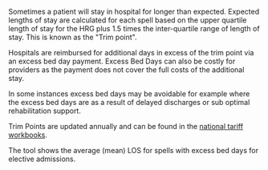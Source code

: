 Sometimes a patient will stay in hospital for longer than expected. Expected lengths of stay are calculated for each spell based on the upper quartile length of stay for the HRG plus 1.5 times the inter-quartile range of length of stay. This is known as the "Trim point". 

Hospitals are reimbursed for additional days in excess of the trim point via an excess bed day payment. Excess Bed Days can also be costly for providers as the payment does not cover the full costs of the additional stay. 

In some instances excess bed days may be avoidable for example where the excess bed days are as a result of delayed discharges or sub optimal rehabilitation support.

Trim Points are updated annually and can be found in the [national tariff workbooks][1].

[1]: https://www.england.nhs.uk/publication/past-national-tariffs-documents-and-policies/

The tool shows the average (mean) LOS for spells with excess bed days for elective admissions.